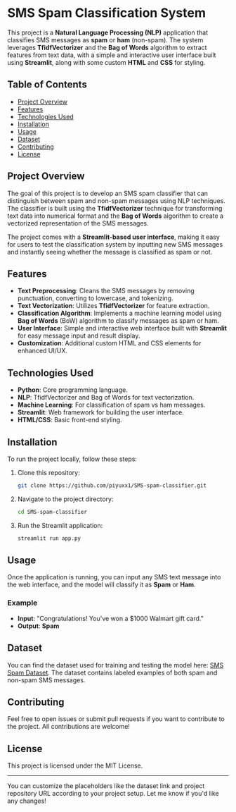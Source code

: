 # SMS Spam Classification System

This project is a **Natural Language Processing (NLP)** application that classifies SMS messages as **spam** or **ham** (non-spam). The system leverages **TfidfVectorizer** and the **Bag of Words** algorithm to extract features from text data, with a simple and interactive user interface built using **Streamlit**, along with some custom **HTML** and **CSS** for styling.

## Table of Contents

- [Project Overview](#project-overview)
- [Features](#features)
- [Technologies Used](#technologies-used)
- [Installation](#installation)
- [Usage](#usage)
- [Dataset](#dataset)
- [Contributing](#contributing)
- [License](#license)

## Project Overview

The goal of this project is to develop an SMS spam classifier that can distinguish between spam and non-spam messages using NLP techniques. The classifier is built using the **TfidfVectorizer** technique for transforming text data into numerical format and the **Bag of Words** algorithm to create a vectorized representation of the SMS messages.

The project comes with a **Streamlit-based user interface**, making it easy for users to test the classification system by inputting new SMS messages and instantly seeing whether the message is classified as spam or not.

## Features

- **Text Preprocessing**: Cleans the SMS messages by removing punctuation, converting to lowercase, and tokenizing.
- **Text Vectorization**: Utilizes **TfidfVectorizer** for feature extraction.
- **Classification Algorithm**: Implements a machine learning model using **Bag of Words** (BoW) algorithm to classify messages as spam or ham.
- **User Interface**: Simple and interactive web interface built with **Streamlit** for easy message input and result display.
- **Customization**: Additional custom HTML and CSS elements for enhanced UI/UX.
  
## Technologies Used

- **Python**: Core programming language.
- **NLP**: TfidfVectorizer and Bag of Words for text vectorization.
- **Machine Learning**: For classification of spam vs ham messages.
- **Streamlit**: Web framework for building the user interface.
- **HTML/CSS**: Basic front-end styling.

## Installation

To run the project locally, follow these steps:

1. Clone this repository:
   ```bash
   git clone https://github.com/piyuxx1/SMS-spam-classifier.git
   ```
2. Navigate to the project directory:
   ```bash
   cd SMS-spam-classifier
   ```
4. Run the Streamlit application:
   ```bash
   streamlit run app.py
   ```

## Usage

Once the application is running, you can input any SMS text message into the web interface, and the model will classify it as **Spam** or **Ham**.

### Example

- **Input**: "Congratulations! You've won a $1000 Walmart gift card."
- **Output**: **Spam**

## Dataset

You can find the dataset used for training and testing the model here: [SMS Spam Dataset](dataset_link_here). The dataset contains labeled examples of both spam and non-spam SMS messages.

## Contributing

Feel free to open issues or submit pull requests if you want to contribute to the project. All contributions are welcome!

## License

This project is licensed under the MIT License.

---

You can customize the placeholders like the dataset link and project repository URL according to your project setup. Let me know if you'd like any changes!
